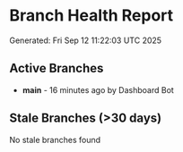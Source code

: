 # Branch Health Report
Generated: Fri Sep 12 11:22:03 UTC 2025

## Active Branches
- **main** - 16 minutes ago by Dashboard Bot

## Stale Branches (>30 days)
No stale branches found
